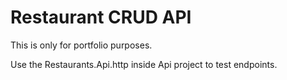 # Restaurant CRUD API
This is only for portfolio purposes.

Use the Restaurants.Api.http inside Api project to test endpoints.